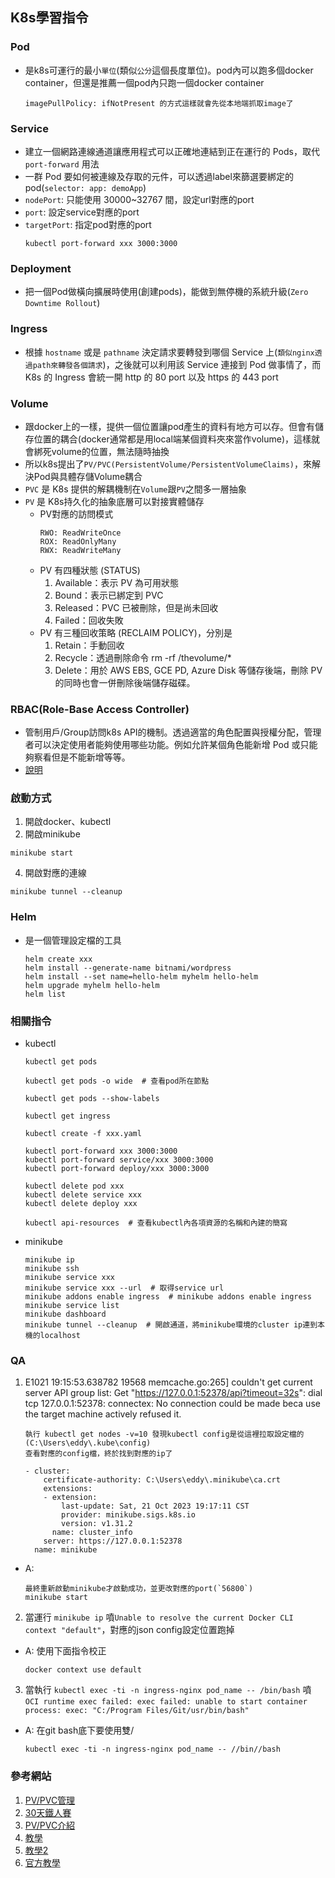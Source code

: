 ## K8s學習指令

### Pod
- 是k8s可運行的最小`單位`(類似`公分`這個長度單位)。pod內可以跑多個docker container，但還是推薦一個pod內只跑一個docker container
   ```shell
   imagePullPolicy: ifNotPresent 的方式這樣就會先從本地端抓取image了
   ```

### Service
- 建立一個網路連線通道讓應用程式可以正確地連結到正在運行的 Pods，取代 `port-forward` 用法
- 一群 Pod 要如何被連線及存取的元件，可以透過label來篩選要綁定的pod(`selector: app: demoApp`)
- `nodePort`: 只能使用 30000~32767 間，設定url對應的port
- `port`: 設定service對應的port
- `targetPort`: 指定pod對應的port
   ```shell
   kubectl port-forward xxx 3000:3000
   ```

### Deployment
- 把一個Pod做橫向擴展時使用(創建pods)，能做到無停機的系統升級(`Zero Downtime Rollout`)

### Ingress
- 根據 `hostname` 或是 `pathname` 決定請求要轉發到哪個 Service 上(`類似nginx透過path來轉發各個請求`)，之後就可以利用該 Service 連接到 Pod 做事情了，而 K8s 的 Ingress 會統一開 http 的 80 port 以及 https 的 443 port

### Volume
- 跟docker上的一樣，提供一個位置讓pod產生的資料有地方可以存。但會有儲存位置的耦合(docker通常都是用local端某個資料夾來當作volume)，這樣就會綁死volume的位置，無法隨時抽換
- 所以k8s提出了`PV/PVC(PersistentVolume/PersistentVolumeClaims)`，來解決Pod與具體存儲Volume耦合
- `PVC` 是 K8s 提供的解耦機制在`Volume`跟`PV`之間多一層抽象
- `PV` 是 K8s持久化的抽象底層可以對接實體儲存
  - PV對應的訪問模式
    ```shell
    RWO: ReadWriteOnce
    ROX: ReadOnlyMany
    RWX: ReadWriteMany
    ```
  - PV 有四種狀態 (STATUS)
    1. Available：表示 PV 為可用狀態
    2. Bound：表示已綁定到 PVC
    3. Released：PVC 已被刪除，但是尚未回收
    4. Failed：回收失敗
  - PV 有三種回收策略 (RECLAIM POLICY)，分別是
    1. Retain：手動回收
    2. Recycle：透過刪除命令 rm -rf /thevolume/*
    3. Delete：用於 AWS EBS, GCE PD, Azure Disk 等儲存後端，刪除 PV 的同時也會一併刪除後端儲存磁碟。
  
### RBAC(Role-Base Access Controller)
- 管制用戶/Group訪問k8s API的機制。透過適當的角色配置與授權分配，管理者可以決定使用者能夠使用哪些功能。例如允許某個角色能新增 Pod 或只能夠察看但是不能新增等等。
- [說明](https://ithelp.ithome.com.tw/articles/10195944)

### 啟動方式
1. 開啟docker、kubectl
2. 開啟minikube
```shell
minikube start
```
4. 開啟對應的連線
```shell
minikube tunnel --cleanup
```

### Helm
- 是一個管理設定檔的工具
    ```shell
    helm create xxx
    helm install --generate-name bitnami/wordpress
    helm install --set name=hello-helm myhelm hello-helm
    helm upgrade myhelm hello-helm
    helm list
    ```

### 相關指令
- kubectl
    ```shell
    kubectl get pods
    
    kubectl get pods -o wide  # 查看pod所在節點
    
    kubectl get pods --show-labels
    
    kubectl get ingress
    
    kubectl create -f xxx.yaml
    
    kubectl port-forward xxx 3000:3000
    kubectl port-forward service/xxx 3000:3000
    kubectl port-forward deploy/xxx 3000:3000
    
    kubectl delete pod xxx
    kubectl delete service xxx
    kubectl delete deploy xxx
    
    kubectl api-resources  # 查看kubectl內各項資源的名稱和內建的簡寫
    ```

- minikube
    ```shell
    minikube ip
    minikube ssh
    minikube service xxx
    minikube service xxx --url  # 取得service url
    minikube addons enable ingress  # minikube addons enable ingress
    minikube service list
    minikube dashboard
    minikube tunnel --cleanup  # 開啟通道，將minikube環境的cluster ip連到本機的localhost
    ```

### QA
1. E1021 19:15:53.638782   19568 memcache.go:265] couldn't get current server API group list: Get "https://127.0.0.1:52378/api?timeout=32s": dial tcp 127.0.0.1:52378: connectex: No connection could be made beca
use the target machine actively refused it.
    ```shell
    執行 kubectl get nodes -v=10 發現kubectl config是從這裡拉取設定檔的(C:\Users\eddy\.kube\config)
    查看對應的config檔，終於找到對應的ip了
    
    - cluster:
        certificate-authority: C:\Users\eddy\.minikube\ca.crt
        extensions:
        - extension:
            last-update: Sat, 21 Oct 2023 19:17:11 CST
            provider: minikube.sigs.k8s.io
            version: v1.31.2
          name: cluster_info
        server: https://127.0.0.1:52378
      name: minikube
   ```
- A:
    ```shell
    最終重新啟動minikube才啟動成功，並更改對應的port(`56800`)
    minikube start
    ```

2. 當運行 `minikube ip` 噴`Unable to resolve the current Docker CLI context "default"`，對應的json config設定位置跑掉
- A: 使用下面指令校正
    ```shell
    docker context use default
    ```

3. 當執行 `kubectl exec -ti -n ingress-nginx pod_name -- /bin/bash` 噴 `OCI runtime exec failed: exec failed: unable to start container process: exec: "C:/Program Files/Git/usr/bin/bash"`
- A: 在git bash底下要使用雙/
    ```shell
    kubectl exec -ti -n ingress-nginx pod_name -- //bin//bash
    ```

### 參考網站
1. [PV/PVC管理](https://medium.com/k8s%E7%AD%86%E8%A8%98/kubernetes-k8s-pv-pvc-%E5%84%B2%E5%AD%98%E5%A4%A7%E5%B0%8F%E4%BA%8B%E4%BA%A4%E7%B5%A6pv-pvc%E7%AE%A1%E7%90%86-4d412b8bafb5)
2. [30天鐵人賽](https://ithelp.ithome.com.tw/articles/10193550)
3. [PV/PVC介紹](https://blog.toright.com/posts/6541/kubernetes-persistent-volume.html)
4. [教學](https://chengweihu.com/kubernetes-tutorial-2-service-deployment-ingress/)
5. [教學2](https://alankrantas.medium.com/%E7%AD%86%E8%A8%98-%E5%9C%A8%E6%9C%AC%E6%A9%9F-kubernetes-%E7%92%B0%E5%A2%83%E4%BD%88%E7%BD%B2%E5%AE%B9%E5%99%A8%E4%B8%A6%E4%B8%B2%E6%8E%A5%E6%9C%8D%E5%8B%99-ingress-%E4%BC%BA%E6%9C%8D%E5%99%A8-%E4%BD%BF%E7%94%A8-minikube-%E8%88%87%E5%96%AE%E4%B8%80-yaml-%E6%AA%94%E5%AF%A6%E4%BD%9C-1d25228e6416)
6. [官方教學](https://kubernetes.io/docs/tasks/access-application-cluster/ingress-minikube/#what-s-next)
